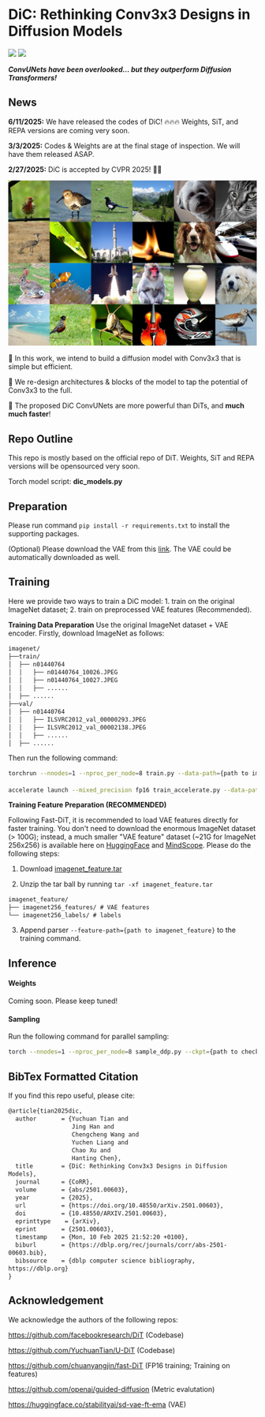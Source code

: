 # DiC: Rethinking Conv3x3 Designs in Diffusion Models

<p align="left">
<a href="https://arxiv.org/abs/2501.00603" alt="arXiv">
    <img src="https://img.shields.io/badge/arXiv-2501.00603-b31b1b.svg?style=flat" /></a>
    <a href="https://github.com/YuchuanTian/DiC/blob/main/imgs/poster_cvpr.pdf" alt="arXiv">
    <img src="https://img.shields.io/badge/Poster-b31b1b.svg?style=flat" /></a>
</p>

**_ConvUNets have been overlooked... but they outperform Diffusion Transformers!_**

## News

**6/11/2025:** We have released the codes of DiC! 🔥🔥🔥 Weights, SiT, and REPA versions are coming very soon.

**3/3/2025:** Codes & Weights are at the final stage of inspection. We will have them released ASAP.

**2/27/2025:** DiC is accepted by CVPR 2025! 🎉🎉

![effect](imgs/demo.jpg)


🤔 In this work, we intend to build a diffusion model with Conv3x3 that is simple but efficient.

🔧 We re-design architectures & blocks of the model to tap the potential of Conv3x3 to the full.

🚀 The proposed DiC ConvUNets are more powerful than DiTs, and **much much faster**!

## Repo Outline

This repo is mostly based on the official repo of DiT. Weights, SiT and REPA versions will be opensourced very soon.

Torch model script: **dic_models.py**

## Preparation

Please run command ```pip install -r requirements.txt``` to install the supporting packages.

(Optional) Please download the VAE from this [link](https://huggingface.co/stabilityai/sd-vae-ft-ema). The VAE could be automatically downloaded as well.

## Training

Here we provide two ways to train a DiC model: 1. train on the original ImageNet dataset; 2. train on preprocessed VAE features (Recommended).

**Training Data Preparation**
Use the original ImageNet dataset + VAE encoder. Firstly, download ImageNet as follows:


```
imagenet/
├──train/
│  ├── n01440764
│  │   ├── n01440764_10026.JPEG
│  │   ├── n01440764_10027.JPEG
│  │   ├── ......
│  ├── ......
├──val/
│  ├── n01440764
│  │   ├── ILSVRC2012_val_00000293.JPEG
│  │   ├── ILSVRC2012_val_00002138.JPEG
│  │   ├── ......
│  ├── ......
```

Then run the following command:

```bash
torchrun --nnodes=1 --nproc_per_node=8 train.py --data-path={path to imagenet/train} --image-size=256 --model={model name} --epochs={iteration//5000} # fp32 Training

accelerate launch --mixed_precision fp16 train_accelerate.py --data-path {path to imagenet/train} --image-size=256 --model={model name} --epochs={iteration//5000} # fp16 Training
```

**Training Feature Preparation (RECOMMENDED)**

Following Fast-DiT, it is recommended to load VAE features directly for faster training. You don't need to download the enormous ImageNet dataset (> 100G); instead, a much smaller "VAE feature" dataset (~21G for ImageNet 256x256) is available here on [HuggingFace](https://huggingface.co/datasets/yuchuantian/imagenet_vae_256) and [MindScope](https://www.modelscope.cn/models/YuchuanTian/imagenet_vae_256/). Please do the following steps:

1. Download [imagenet_feature.tar](https://huggingface.co/datasets/yuchuantian/imagenet_vae_256/blob/main/imagenet_feature.tar)

2. Unzip the tar ball by running ```tar -xf imagenet_feature.tar```

```
imagenet_feature/
├── imagenet256_features/ # VAE features
└── imagenet256_labels/ # labels
```

3. Append parser ```--feature-path={path to imagenet_feature}``` to the training command.



## Inference

#### Weights

Coming soon. Please keep tuned!

#### Sampling

Run the following command for parallel sampling:

```bash
torch --nnodes=1 --nproc_per_node=8 sample_ddp.py --ckpt={path to checkpoint} --image-size=256 --model={model name} --cfg-scale={cfg scale}
```

## BibTex Formatted Citation

If you find this repo useful, please cite:
```
@article{tian2025dic,
  author       = {Yuchuan Tian and
                  Jing Han and
                  Chengcheng Wang and
                  Yuchen Liang and
                  Chao Xu and
                  Hanting Chen},
  title        = {DiC: Rethinking Conv3x3 Designs in Diffusion Models},
  journal      = {CoRR},
  volume       = {abs/2501.00603},
  year         = {2025},
  url          = {https://doi.org/10.48550/arXiv.2501.00603},
  doi          = {10.48550/ARXIV.2501.00603},
  eprinttype    = {arXiv},
  eprint       = {2501.00603},
  timestamp    = {Mon, 10 Feb 2025 21:52:20 +0100},
  biburl       = {https://dblp.org/rec/journals/corr/abs-2501-00603.bib},
  bibsource    = {dblp computer science bibliography, https://dblp.org}
}
```



## Acknowledgement

We acknowledge the authors of the following repos:

https://github.com/facebookresearch/DiT (Codebase)

https://github.com/YuchuanTian/U-DiT (Codebase)

https://github.com/chuanyangjin/fast-DiT (FP16 training; Training on features)

https://github.com/openai/guided-diffusion (Metric evalutation)

https://huggingface.co/stabilityai/sd-vae-ft-ema (VAE)

